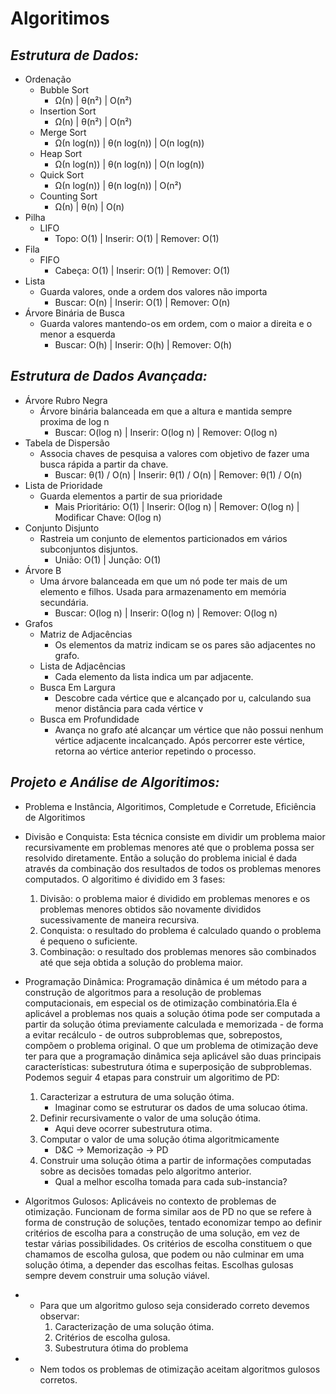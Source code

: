 
# Algoritimos

## *Estrutura de Dados:*

* Ordenação
  * Bubble Sort
    * Ω(n) | θ(n²) | O(n²)
  * Insertion Sort
    * Ω(n) | θ(n²) | O(n²)
  * Merge Sort
    * Ω(n log(n)) |  θ(n log(n)) | O(n log(n))
  * Heap Sort
    * Ω(n log(n)) | θ(n log(n)) | O(n log(n))
  * Quick Sort
    * Ω(n log(n)) | θ(n log(n)) | O(n²)
  * Counting Sort
    * Ω(n) | θ(n) | O(n)
* Pilha
  * LIFO
    * Topo: O(1) | Inserir: O(1) | Remover: O(1)
* Fila
  * FIFO
    * Cabeça: O(1) | Inserir: O(1) | Remover: O(1)
* Lista
  * Guarda valores, onde a ordem dos valores não importa
    * Buscar: O(n) | Inserir: O(1) | Remover: O(n)
* Árvore Binária de Busca
  * Guarda valores mantendo-os em ordem, com o maior a direita e o menor a esquerda
    * Buscar: O(h) | Inserir: O(h) | Remover: O(h)

## *Estrutura de Dados Avançada:*

* Árvore Rubro Negra
  * Árvore binária balanceada em que a altura e mantida sempre proxima de log n
    * Buscar: O(log n) | Inserir: O(log n) | Remover: O(log n)
* Tabela de Dispersão
  * Associa chaves de pesquisa a valores com objetivo de fazer uma busca rápida a partir da chave.
    * Buscar: θ(1) / O(n) | Inserir: θ(1) / O(n) | Remover: θ(1) / O(n)
* Lista de Prioridade
  * Guarda elementos a partir de sua prioridade
    * Mais Prioritário: O(1) | Inserir: O(log n) | Remover: O(log n) | Modificar Chave: O(log n)
* Conjunto Disjunto
  * Rastreia um conjunto de elementos particionados em vários subconjuntos disjuntos.
    * União: O(1) | Junção: O(1)
* Árvore B
  * Uma árvore balanceada em que um nó pode ter mais de um elemento e filhos. Usada para armazenamento em memória secundária.
    * Buscar: O(log n) | Inserir: O(log n) | Remover: O(log n)
* Grafos
  * Matriz de Adjacências
    * Os elementos da matriz indicam se os pares são adjacentes no grafo.
  * Lista de Adjacências
    * Cada elemento da lista indica um par adjacente.
  * Busca Em Largura
    * Descobre cada vértice que e alcançado por u, calculando sua menor distância para cada vértice v
  * Busca em Profundidade
    * Avança no grafo até alcançar um vértice que não possui nenhum vértice adjacente incalcançado. Após percorrer este vértice, retorna ao vértice anterior repetindo o processo.

## *Projeto e Análise de Algoritimos:*

* Problema e Instância, Algoritimos, Completude e Corretude, Eficiência de Algoritimos
* Divisão e Conquista: Esta técnica consiste em dividir um problema maior recursivamente em problemas menores até que o problema possa ser resolvido diretamente. Então a solução do problema inicial é dada através da combinação dos resultados de todos os problemas menores computados. O algoritimo é dividido em 3 fases:
    1. Divisão: o problema maior é dividido em problemas menores e os problemas menores obtidos são novamente divididos sucessivamente de maneira recursiva.
    2. Conquista: o resultado do problema é calculado quando o problema é pequeno o suficiente.
    3. Combinação: o resultado dos problemas menores são combinados até que seja obtida a solução do problema maior.
* Programação Dinâmica: Programação dinâmica é um método para a construção de algoritmos para a resolução de problemas computacionais, em especial os de otimização combinatória.Ela é aplicável a problemas nos quais a solução ótima pode ser computada a partir da solução ótima previamente calculada e memorizada - de forma a evitar recálculo - de outros subproblemas que, sobrepostos, compõem o problema original. O que um problema de otimização deve ter para que a programação dinâmica seja aplicável são duas principais características: subestrutura ótima e superposição de subproblemas. Podemos seguir 4 etapas para construir um algoritimo de PD:
    1. Caracterizar a estrutura de uma solução ótima.
        * Imaginar como se estruturar os dados de uma solucao ótima.
    2. Definir recursivamente o valor de uma solução ótima.
        * Aqui deve ocorrer subestrutura otima.
    3. Computar o valor de uma solução ótima algoritmicamente
        * D&C -> Memorização -> PD
    4. Construir uma solução ótima a partir de informações computadas sobre as decisões tomadas pelo algoritmo anterior.
        * Qual a melhor escolha tomada para cada sub-instancia?
* Algoritmos Gulosos: Aplicáveis no contexto de problemas de otimização. Funcionam de forma similar aos de PD no que se refere à forma de construção de soluções, tentado economizar tempo ao definir critérios de escolha para a construção de uma solução, em vez de testar várias possibilidades. Os critérios de escolha constituem o que chamamos de escolha gulosa, que podem ou não culminar em uma solução ótima, a depender das escolhas feitas. Escolhas gulosas sempre devem construir uma solução viável.

* * Para que um algoritmo guloso seja considerado correto devemos observar:
    1. Caracterização de uma solução ótima.
    2. Critérios de escolha gulosa.
    3. Subestrutura ótima do problema
* * Nem todos os problemas de otimização aceitam algoritmos gulosos corretos.
